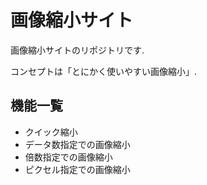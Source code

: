 # 画像縮小サイト
画像縮小サイトのリポジトリです.

コンセプトは「とにかく使いやすい画像縮小」.

## 機能一覧
- クイック縮小
- データ数指定での画像縮小
- 倍数指定での画像縮小
- ピクセル指定での画像縮小